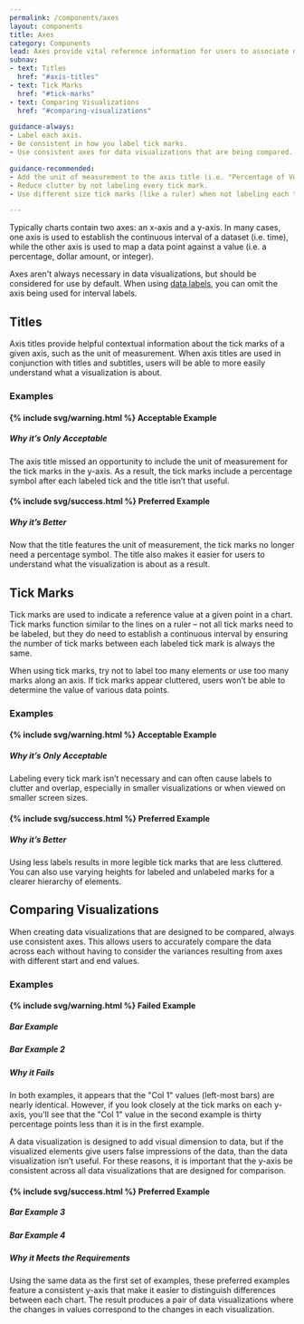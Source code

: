 ```yaml
---
permalink: /components/axes
layout: components
title: Axes
category: Components
lead: Axes provide vital reference information for users to associate data points with values, especially when data points are not labeled directly in a chart.
subnav:
- text: Titles
  href: "#axis-titles"
- text: Tick Marks
  href: "#tick-marks"
- text: Comparing Visualizations
  href: "#comparing-visualizations"

guidance-always:
- Label each axis.
- Be consistent in how you label tick marks.
- Use consistent axes for data visualizations that are being compared.

guidance-recommended:
- Add the unit of measurement to the axis title (i.e. "Percentage of Voters").
- Reduce clutter by not labeling every tick mark.
- Use different size tick marks (like a ruler) when not labeling each tick mark, i.e. use a longer tick mark for every 5th mark.

---
```

<p>
  Typically charts contain two axes: an x-axis and a y-axis. In many cases, one
  axis is used to establish the continuous interval of a dataset (i.e. time),
  while the other axis is used to map a data point against a value (i.e. a
  percentage, dollar amount, or integer).
</p>
<p>
  Axes aren't always necessary in data visualizations, but should be considered
  for use by default. When using
  <a href="{{ site.baseurl }}/components/labels#data-labels">data labels</a>,
  you can omit the axis being used for interval labels.
</p>

<div id="axis-titles">
  <h2>Titles</h2>
  <p>
    Axis titles provide helpful contextual information about the tick marks of
    a given axis, such as the unit of measurement. When axis titles are used in
    conjunction with titles and subtitles, users will be able to more easily
    understand what a visualization is about.
  </p>
  <h3>Examples</h3>
  <div class="component-examples clearfix">
    <div class="usa-chart-card example-side-by-side">
      <h4>{% include svg/warning.html %} Acceptable Example</h4>
      <div class="clearfix">
        <div class="axis-title-example-canvas">
          <canvas id="axis-title-bad-example" role="img" aria-label="Voters. 40%, 45%, 50%, 55%, 60%"></canvas>
        </div>
        <div class="axis-title-example-desc">
          <h5 class="usa-color-heading">Why it’s Only Acceptable</h5>
          <p>
            The axis title missed an opportunity to include the unit of
            measurement for the tick marks in the y-axis. As a result, the tick
            marks include a percentage symbol after each labeled tick and the
            title isn’t that useful.
          </p>
        </div>
      </div>
    </div>
    <div class="usa-chart-card example-side-by-side">
      <h4>{% include svg/success.html %} Preferred Example</h4>
      <div class="clearfix">
        <div class="axis-title-example-canvas">
          <canvas id="axis-title-good-example" role="img" aria-label="Percentage of Voters. 40, 45, 50, 55, 60"></canvas>
        </div>
        <div class="axis-title-example-desc">
          <h5 class="usa-color-heading">Why it’s Better</h5>
          <p>
            Now that the title features the unit of measurement, the tick marks
            no longer need a percentage symbol. The title also makes it easier
            for users to understand what the visualization is about as a result.
          </p>
        </div>
      </div>
    </div>
  </div>
</div>
<div id="tick-marks">
  <h2>Tick Marks</h2>
  <p>
    Tick marks are used to indicate a reference value at a given point in a
    chart. Tick marks function similar to the lines on a ruler – not all tick
    marks need to be labeled, but they do need to establish a continuous interval
    by ensuring the number of tick marks between each labeled tick mark is
    always the same.
  </p>
  <p>
    When using tick marks, try not to label too many elements or use too many
    marks along an axis. If tick marks appear cluttered, users won’t be
    able to determine the value of various data points.
  </p>
  <h3>Examples</h3>
  <div class="clearfix component-examples">
    <div class="usa-chart-card example-side-by-side">
      <h4>{% include svg/warning.html %} Acceptable Example</h4>
      <div>
        <canvas id="tick-marks-cluttered" class="dvs-canvas" role="img" aria-label="0,1,2,3,4,5,6,7,8,9,10,11,12,13,14,15,16,17,18,19,20,21,22,23,24,25"></canvas>
      </div>
      <h5 class="usa-color-heading">Why it’s Only Acceptable</h5>
      <p>
        Labeling every tick mark isn’t necessary and can often cause
        labels to clutter and overlap, especially in smaller visualizations or
        when viewed on smaller screen sizes.
      </p>
    </div>
    <div class="usa-chart-card example-side-by-side">
      <h4>{% include svg/success.html %} Preferred Example</h4>
      <div>
        <canvas id="tick-marks-good" role="img" aria-label="0,1,2,3,4,5,6,7,8,9,10,11,12,13,14,15,16,17,18,19,20,21,22,23,24,25"></canvas>
      </div>
      <h5 class="usa-color-heading">Why it’s Better</h5>
      <p>
        Using less labels results in more legible tick marks that are less
        cluttered. You can also use varying heights for labeled and unlabeled
        marks for a clearer hierarchy of elements.
      </p>
    </div>
  </div>
</div>
<div id="comparing-visualizations">
  <h2>Comparing Visualizations</h2>
  <p>
    When creating data visualizations that are designed to be compared, always
    use consistent axes. This allows users to accurately compare the data across
    each without having to consider the variances resulting from axes with
    different start and end values.
  </p>
  <h3>Examples</h3>
  <div class="clearfix component-examples">
    <div class="usa-chart-card example-side-by-side">
      <h4>{% include svg/warning.html %} Failed Example</h4>
      <div>
        <h5>Bar Example</h5>
        <canvas id="axes-comparison-bad-first" class="dvs-canvas" role="img"></canvas>
        <h5>Bar Example 2</h5>
        <canvas id="axes-comparison-bad-second" class="dvs-canvas" role="img"></canvas>
      </div>
      <h5 class="usa-color-heading">Why it Fails</h5>
      <p>
        In both examples, it appears that the "Col 1" values (left-most bars)
        are nearly identical. However, if you look closely at the tick
        marks on each y-axis, you'll see that the "Col 1" value in the
        second example is thirty percentage points less than it is in the first example.
      </p>
      <p>
        A data visualization is designed to add visual dimension to data, but
        if the visualized elements give users false impressions of the data,
        than the data visualization isn’t useful. For these reasons, it is
        important that the y-axis be consistent across all data visualizations
        that are designed for comparison.
      </p>
    </div>
    <div class="usa-chart-card example-side-by-side">
      <h4>{% include svg/success.html %} Preferred Example</h4>
      <div>
        <h5>Bar Example 3</h5>
        <canvas id="axes-comparison-good-first" class="dvs-canvas" role="img"></canvas>
        <h5>Bar Example 4</h5>
        <canvas id="axes-comparison-good-second" class="dvs-canvas" role="img"></canvas>
      </div>
      <h5 class="usa-color-heading">Why it Meets the Requirements</h5>
      <p>
        Using the same data as the first set of examples, these preferred
        examples feature a consistent y-axis that make it easier to
        distinguish differences between each chart. The result produces a pair
        of data visualizations where the changes in values correspond to the
        changes in each visualization.
      </p>
    </div>
  </div>
</div>
